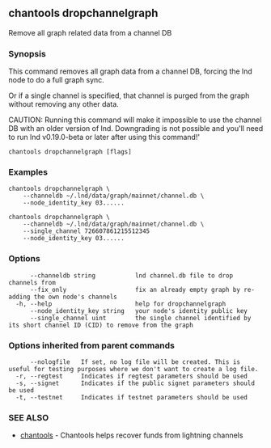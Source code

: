## chantools dropchannelgraph

Remove all graph related data from a channel DB

### Synopsis

This command removes all graph data from a channel DB,
forcing the lnd node to do a full graph sync.

Or if a single channel is specified, that channel is purged from the graph
without removing any other data.

CAUTION: Running this command will make it impossible to use the channel DB
with an older version of lnd. Downgrading is not possible and you'll need to
run lnd v0.19.0-beta or later after using this command!'

```
chantools dropchannelgraph [flags]
```

### Examples

```
chantools dropchannelgraph \
	--channeldb ~/.lnd/data/graph/mainnet/channel.db \
	--node_identity_key 03......

chantools dropchannelgraph \
	--channeldb ~/.lnd/data/graph/mainnet/channel.db \
	--single_channel 726607861215512345
	--node_identity_key 03......
```

### Options

```
      --channeldb string           lnd channel.db file to drop channels from
      --fix_only                   fix an already empty graph by re-adding the own node's channels
  -h, --help                       help for dropchannelgraph
      --node_identity_key string   your node's identity public key
      --single_channel uint        the single channel identified by its short channel ID (CID) to remove from the graph
```

### Options inherited from parent commands

```
      --nologfile   If set, no log file will be created. This is useful for testing purposes where we don't want to create a log file.
  -r, --regtest     Indicates if regtest parameters should be used
  -s, --signet      Indicates if the public signet parameters should be used
  -t, --testnet     Indicates if testnet parameters should be used
```

### SEE ALSO

* [chantools](chantools.md)	 - Chantools helps recover funds from lightning channels

